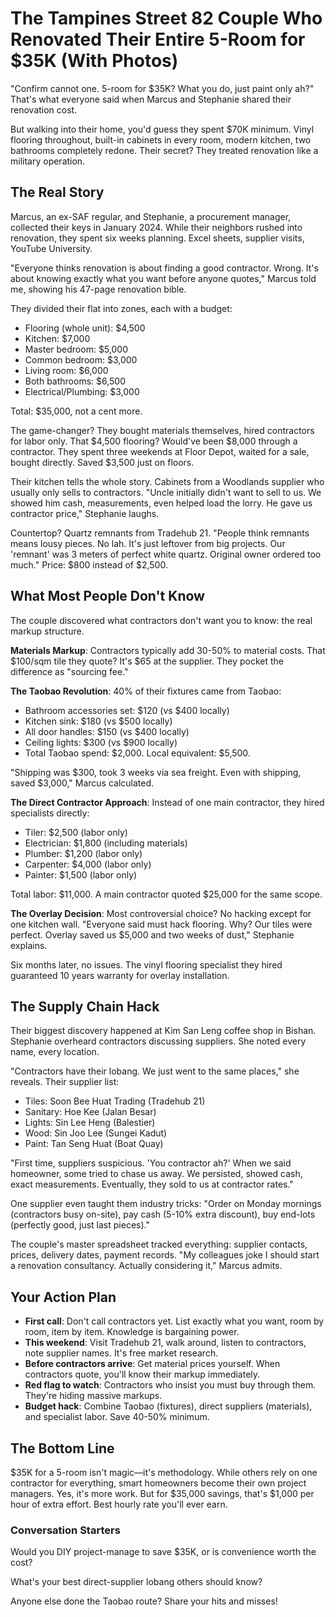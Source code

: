 # The Tampines Street 82 Couple Who Renovated Their Entire 5-Room for $35K (With Photos)

"Confirm cannot one. 5-room for $35K? What you do, just paint only ah?" That's what everyone said when Marcus and Stephanie shared their renovation cost.

But walking into their home, you'd guess they spent $70K minimum. Vinyl flooring throughout, built-in cabinets in every room, modern kitchen, two bathrooms completely redone. Their secret? They treated renovation like a military operation.

## The Real Story

Marcus, an ex-SAF regular, and Stephanie, a procurement manager, collected their keys in January 2024. While their neighbors rushed into renovation, they spent six weeks planning. Excel sheets, supplier visits, YouTube University.

"Everyone thinks renovation is about finding a good contractor. Wrong. It's about knowing exactly what you want before anyone quotes," Marcus told me, showing his 47-page renovation bible.

They divided their flat into zones, each with a budget:

- Flooring (whole unit): $4,500
- Kitchen: $7,000
- Master bedroom: $5,000
- Common bedroom: $3,000
- Living room: $6,000
- Both bathrooms: $6,500
- Electrical/Plumbing: $3,000

Total: $35,000, not a cent more.

The game-changer? They bought materials themselves, hired contractors for labor only. That $4,500 flooring? Would've been $8,000 through a contractor. They spent three weekends at Floor Depot, waited for a sale, bought directly. Saved $3,500 just on floors.

Their kitchen tells the whole story. Cabinets from a Woodlands supplier who usually only sells to contractors. "Uncle initially didn't want to sell to us. We showed him cash, measurements, even helped load the lorry. He gave us contractor price," Stephanie laughs.

Countertop? Quartz remnants from Tradehub 21. "People think remnants means lousy pieces. No lah. It's just leftover from big projects. Our 'remnant' was 3 meters of perfect white quartz. Original owner ordered too much." Price: $800 instead of $2,500.

## What Most People Don't Know

The couple discovered what contractors don't want you to know: the real markup structure.

**Materials Markup**: Contractors typically add 30-50% to material costs. That $100/sqm tile they quote? It's $65 at the supplier. They pocket the difference as "sourcing fee."

**The Taobao Revolution**: 40% of their fixtures came from Taobao:

- Bathroom accessories set: $120 (vs $400 locally)
- Kitchen sink: $180 (vs $500 locally)
- All door handles: $150 (vs $400 locally)
- Ceiling lights: $300 (vs $900 locally)
- Total Taobao spend: $2,000. Local equivalent: $5,500.

"Shipping was $300, took 3 weeks via sea freight. Even with shipping, saved $3,000," Marcus calculated.

**The Direct Contractor Approach**: Instead of one main contractor, they hired specialists directly:

- Tiler: $2,500 (labor only)
- Electrician: $1,800 (including materials)
- Plumber: $1,200 (labor only)
- Carpenter: $4,000 (labor only)
- Painter: $1,500 (labor only)

Total labor: $11,000. A main contractor quoted $25,000 for the same scope.

**The Overlay Decision**: Most controversial choice? No hacking except for one kitchen wall. "Everyone said must hack flooring. Why? Our tiles were perfect. Overlay saved us $5,000 and two weeks of dust," Stephanie explains.

Six months later, no issues. The vinyl flooring specialist they hired guaranteed 10 years warranty for overlay installation.

## The Supply Chain Hack

Their biggest discovery happened at Kim San Leng coffee shop in Bishan. Stephanie overheard contractors discussing suppliers. She noted every name, every location.

"Contractors have their lobang. We just went to the same places," she reveals. Their supplier list:

- Tiles: Soon Bee Huat Trading (Tradehub 21)
- Sanitary: Hoe Kee (Jalan Besar)
- Lights: Sin Lee Heng (Balestier)
- Wood: Sin Joo Lee (Sungei Kadut)
- Paint: Tan Seng Huat (Boat Quay)

"First time, suppliers suspicious. 'You contractor ah?' When we said homeowner, some tried to chase us away. We persisted, showed cash, exact measurements. Eventually, they sold to us at contractor rates."

One supplier even taught them industry tricks: "Order on Monday mornings (contractors busy on-site), pay cash (5-10% extra discount), buy end-lots (perfectly good, just last pieces)."

The couple's master spreadsheet tracked everything: supplier contacts, prices, delivery dates, payment records. "My colleagues joke I should start a renovation consultancy. Actually considering it," Marcus admits.

## Your Action Plan

- **First call**: Don't call contractors yet. List exactly what you want, room by room, item by item. Knowledge is bargaining power.
- **This weekend**: Visit Tradehub 21, walk around, listen to contractors, note supplier names. It's free market research.
- **Before contractors arrive**: Get material prices yourself. When contractors quote, you'll know their markup immediately.
- **Red flag to watch**: Contractors who insist you must buy through them. They're hiding massive markups.
- **Budget hack**: Combine Taobao (fixtures), direct suppliers (materials), and specialist labor. Save 40-50% minimum.

## The Bottom Line

$35K for a 5-room isn't magic—it's methodology. While others rely on one contractor for everything, smart homeowners become their own project managers. Yes, it's more work. But for $35,000 savings, that's $1,000 per hour of extra effort. Best hourly rate you'll ever earn.

### Conversation Starters

Would you DIY project-manage to save $35K, or is convenience worth the cost?

What's your best direct-supplier lobang others should know?

Anyone else done the Taobao route? Share your hits and misses!
